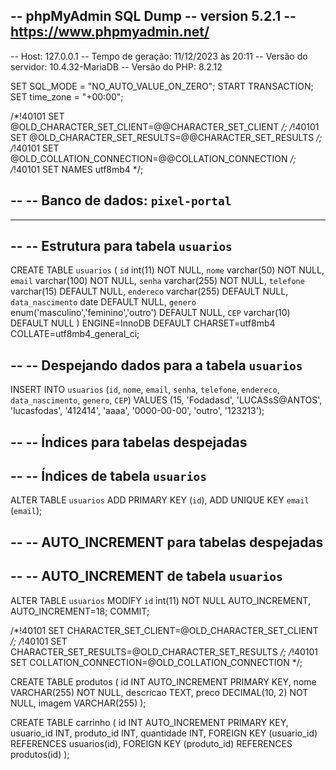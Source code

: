 -- phpMyAdmin SQL Dump
-- version 5.2.1
-- https://www.phpmyadmin.net/
--
-- Host: 127.0.0.1
-- Tempo de geração: 11/12/2023 às 20:11
-- Versão do servidor: 10.4.32-MariaDB
-- Versão do PHP: 8.2.12

SET SQL_MODE = "NO_AUTO_VALUE_ON_ZERO";
START TRANSACTION;
SET time_zone = "+00:00";


/*!40101 SET @OLD_CHARACTER_SET_CLIENT=@@CHARACTER_SET_CLIENT */;
/*!40101 SET @OLD_CHARACTER_SET_RESULTS=@@CHARACTER_SET_RESULTS */;
/*!40101 SET @OLD_COLLATION_CONNECTION=@@COLLATION_CONNECTION */;
/*!40101 SET NAMES utf8mb4 */;

--
-- Banco de dados: `pixel-portal`
--

-- --------------------------------------------------------

--
-- Estrutura para tabela `usuarios`
--

CREATE TABLE `usuarios` (
  `id` int(11) NOT NULL,
  `nome` varchar(50) NOT NULL,
  `email` varchar(100) NOT NULL,
  `senha` varchar(255) NOT NULL,
  `telefone` varchar(15) DEFAULT NULL,
  `endereco` varchar(255) DEFAULT NULL,
  `data_nascimento` date DEFAULT NULL,
  `genero` enum('masculino','feminino','outro') DEFAULT NULL,
  `CEP` varchar(10) DEFAULT NULL
) ENGINE=InnoDB DEFAULT CHARSET=utf8mb4 COLLATE=utf8mb4_general_ci;

--
-- Despejando dados para a tabela `usuarios`
--

INSERT INTO `usuarios` (`id`, `nome`, `email`, `senha`, `telefone`, `endereco`, `data_nascimento`, `genero`, `CEP`) VALUES
(15, 'Fodadasd', 'LUCASsS@ANTOS', 'lucasfodas', '412414', 'aaaa', '0000-00-00', 'outro', '123213');

--
-- Índices para tabelas despejadas
--

--
-- Índices de tabela `usuarios`
--
ALTER TABLE `usuarios`
  ADD PRIMARY KEY (`id`),
  ADD UNIQUE KEY `email` (`email`);

--
-- AUTO_INCREMENT para tabelas despejadas
--

--
-- AUTO_INCREMENT de tabela `usuarios`
--
ALTER TABLE `usuarios`
  MODIFY `id` int(11) NOT NULL AUTO_INCREMENT, AUTO_INCREMENT=18;
COMMIT;

/*!40101 SET CHARACTER_SET_CLIENT=@OLD_CHARACTER_SET_CLIENT */;
/*!40101 SET CHARACTER_SET_RESULTS=@OLD_CHARACTER_SET_RESULTS */;
/*!40101 SET COLLATION_CONNECTION=@OLD_COLLATION_CONNECTION */;

CREATE TABLE produtos (
    id INT AUTO_INCREMENT PRIMARY KEY,
    nome VARCHAR(255) NOT NULL,
    descricao TEXT,
    preco DECIMAL(10, 2) NOT NULL,
    imagem VARCHAR(255)
);

CREATE TABLE carrinho (
    id INT AUTO_INCREMENT PRIMARY KEY,
    usuario_id INT,
    produto_id INT,
    quantidade INT,
    FOREIGN KEY (usuario_id) REFERENCES usuarios(id),
    FOREIGN KEY (produto_id) REFERENCES produtos(id)
);

